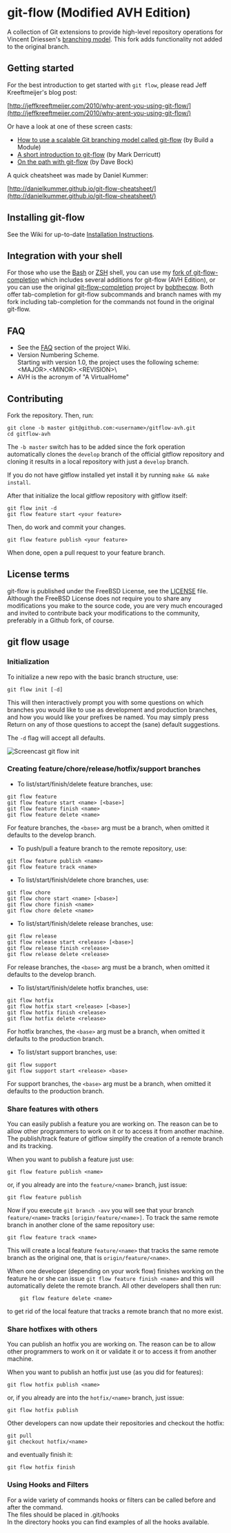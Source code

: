 # git-flow (Modified AVH Edition)

A collection of Git extensions to provide high-level repository operations
for Vincent Driessen's [branching model](http://nvie.com/git-model "original
blog post"). This fork adds functionality not added to the original branch.


## Getting started

For the best introduction to get started with `git flow`, please read Jeff
Kreeftmeijer's blog post:

[http://jeffkreeftmeijer.com/2010/why-arent-you-using-git-flow/](http://jeffkreeftmeijer.com/2010/why-arent-you-using-git-flow/)

Or have a look at one of these screen casts:

* [How to use a scalable Git branching model called git-flow](http://buildamodule.com/video/change-management-and-version-control-deploying-releases-features-and-fixes-with-git-how-to-use-a-scalable-git-branching-model-called-gitflow) (by Build a Module)
* [A short introduction to git-flow](http://vimeo.com/16018419) (by Mark Derricutt)
* [On the path with git-flow](https://vimeo.com/codesherpas/on-the-path-gitflow) (by Dave Bock)

A quick cheatsheet was made by Daniel Kummer:

[http://danielkummer.github.io/git-flow-cheatsheet/](http://danielkummer.github.io/git-flow-cheatsheet/)

## Installing git-flow

See the Wiki for up-to-date [Installation Instructions](https://github.com/willgeorgetaylor/gitflow/wiki/Installation).


## Integration with your shell

For those who use the [Bash](http://www.gnu.org/software/bash/) or [ZSH](http://www.zsh.org)
shell, you can use my [fork of git-flow-completion](https://github.com/petervanderdoes/git-flow-completion)
which includes several additions for git-flow (AVH Edition), or you can use the
original [git-flow-completion](http://github.com/bobthecow/git-flow-completion)
project by [bobthecow](http://github.com/bobthecow). Both offer tab-completion
for git-flow subcommands and branch names with my fork including tab-completion
for the commands not found in the original git-flow.


## FAQ

* See the [FAQ](http://github.com/willgeorgetaylor/gitflow/wiki/FAQ) section
of the project Wiki.
* Version Numbering Scheme.  
Starting with version 1.0, the project uses the following scheme:
\<MAJOR\>.\<MINOR\>.\<REVISION\>\
* AVH is the acronym of "A VirtualHome"

## Contributing

Fork the repository.  Then, run:

```shell
git clone -b master git@github.com:<username>/gitflow-avh.git
cd gitflow-avh
```

The `-b master` switch has to be added since the fork operation automatically
clones the `develop` branch of the official gitflow repository and cloning it
results in a local repository with just a `develop` branch.

If you do not have gitflow installed yet install it by running `make && make install`.

After that initialize the local gitflow repository with gitflow itself:

```shell
git flow init -d
git flow feature start <your feature>
```

Then, do work and commit your changes.

```shell
git flow feature publish <your feature>
```

When done, open a pull request to your feature branch.

## License terms

git-flow is published under the FreeBSD License, see the
[LICENSE](LICENSE) file. Although the FreeBSD License does not require you to
share any modifications you make to the source code, you are very much
encouraged and invited to contribute back your modifications to the community,
preferably in a Github fork, of course.


## git flow usage

### Initialization

To initialize a new repo with the basic branch structure, use:

    git flow init [-d]

This will then interactively prompt you with some questions on which branches
you would like to use as development and production branches, and how you
would like your prefixes be named. You may simply press Return on any of
those questions to accept the (sane) default suggestions.

The ``-d`` flag will accept all defaults.

![Screencast git flow init](http://i.imgur.com/lFQbY5V.gif)

### Creating feature/chore/release/hotfix/support branches

* To list/start/finish/delete feature branches, use:

```shell
git flow feature
git flow feature start <name> [<base>]
git flow feature finish <name>
git flow feature delete <name>
```

  For feature branches, the `<base>` arg must be a branch, when omitted it defaults to the develop branch.

* To push/pull a feature branch to the remote repository, use:

```shell
git flow feature publish <name>
git flow feature track <name>
```

* To list/start/finish/delete chore branches, use:

```shell
git flow chore
git flow chore start <name> [<base>]
git flow chore finish <name>
git flow chore delete <name>
```

* To list/start/finish/delete release branches, use:

```shell
git flow release
git flow release start <release> [<base>]
git flow release finish <release>
git flow release delete <release>
```

  For release branches, the `<base>` arg must be a branch, when omitted it defaults to the develop branch.

* To list/start/finish/delete hotfix branches, use:

```shell
git flow hotfix
git flow hotfix start <release> [<base>]
git flow hotfix finish <release>
git flow hotfix delete <release>
```

  For hotfix branches, the `<base>` arg must be a branch, when omitted it defaults to the production branch.

* To list/start support branches, use:

```shell
git flow support
git flow support start <release> <base>
```

  For support branches, the `<base>` arg must be a branch, when omitted it defaults to the production branch.

### Share features with others

You can easily publish a feature you are working on. The reason can be to allow other programmers to work on it or to access it from another machine. The publish/track feature of gitflow simplify the creation of a remote branch and its tracking.

When you want to publish a feature just use:
```shell
git flow feature publish <name>
```

or, if you already are into the `feature/<name>` branch, just issue:
```shell
git flow feature publish
```

Now if you execute `git branch -avv` you will see that your branch `feature/<name>` tracks `[origin/feature/<name>]`. To track the same remote branch in another clone of the same repository use:
```shell
git flow feature track <name>
```

This will create a local feature `feature/<name>` that tracks the same remote branch as the original one, that is `origin/feature/<name>`.

When one developer (depending on your work flow) finishes working on the feature he or she can issue `git flow feature finish <name>` and this will automatically delete the remote branch. All other developers shall then run:
```shell
    git flow feature delete <name>
```

to get rid of the local feature that tracks a remote branch that no more exist.

### Share hotfixes with others

You can publish an hotfix you are working on. The reason can be to allow other programmers to work on it or validate it or to access it from another machine.

When you want to publish an hotfix just use (as you did for features):
```shell
git flow hotfix publish <name>
```

or, if you already are into the `hotfix/<name>` branch, just issue:
```shell
git flow hotfix publish
```

Other developers can now update their repositories and checkout the hotfix:
```shell
git pull
git checkout hotfix/<name>
```
and eventually finish it:
```shell
git flow hotfix finish
```


### Using Hooks and Filters

For a wide variety of commands hooks or filters can be called before and after
the command.  
The files should be placed in .git/hooks  
In the directory hooks you can find examples of all the hooks available.
